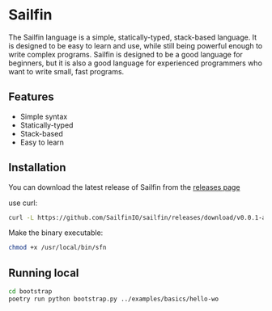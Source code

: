# Sailfin

The Sailfin language is a simple, statically-typed, stack-based language. It is designed to be easy to learn and use, while still being powerful enough to write complex programs. Sailfin is designed to be a good language for beginners, but it is also a good language for experienced programmers who want to write small, fast programs.

## Features

- Simple syntax
- Statically-typed
- Stack-based
- Easy to learn

## Installation

You can download the latest release of Sailfin from the [releases page](https://github.com/SailfinIO/sailfin/releases)

use curl:

```bash
curl -L https://github.com/SailfinIO/sailfin/releases/download/v0.0.1-alpha.3/sfn -o /usr/local/bin/sfn
```

Make the binary executable:

```bash
chmod +x /usr/local/bin/sfn
```

## Running local

```bash
cd bootstrap
poetry run python bootstrap.py ../examples/basics/hello-wo
```
